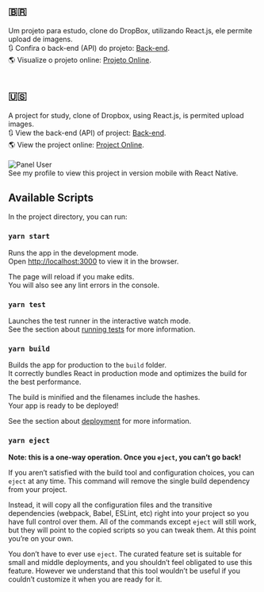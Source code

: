 ## 🇧🇷 <br />
Um projeto para estudo, clone do DropBox, utilizando React.js, ele permite upload de imagens. <br />
🔃 Confira o back-end (API) do projeto: [Back-end](https://github.com/brunomenesesdev/nextboxbackend). <br />
🌎 Visualize o projeto online: [Projeto Online](https://nextbox-front-end.herokuapp.com/). <br />
<br /> 
## 🇺🇸 <br />
A project for study, clone of Dropbox, using React.js, is permited upload images. <br />
🔃 View the back-end (API) of project: [Back-end](https://github.com/brunomenesesdev/nextboxbackend). <br />
🌎 View the project online: [Project Online](https://nextbox-front-end.herokuapp.com/). <br />
<br />
![Panel User](https://uploaddeimagens.com.br/images/002/663/603/full/10.png)
<br />
See my profile to view this project in version mobile with React Native.<br />

## Available Scripts

In the project directory, you can run:

### `yarn start`

Runs the app in the development mode.<br />
Open [http://localhost:3000](http://localhost:3000) to view it in the browser.

The page will reload if you make edits.<br />
You will also see any lint errors in the console.

### `yarn test`

Launches the test runner in the interactive watch mode.<br />
See the section about [running tests](https://facebook.github.io/create-react-app/docs/running-tests) for more information.

### `yarn build`

Builds the app for production to the `build` folder.<br />
It correctly bundles React in production mode and optimizes the build for the best performance.

The build is minified and the filenames include the hashes.<br />
Your app is ready to be deployed!

See the section about [deployment](https://facebook.github.io/create-react-app/docs/deployment) for more information.

### `yarn eject`

**Note: this is a one-way operation. Once you `eject`, you can’t go back!**

If you aren’t satisfied with the build tool and configuration choices, you can `eject` at any time. This command will remove the single build dependency from your project.

Instead, it will copy all the configuration files and the transitive dependencies (webpack, Babel, ESLint, etc) right into your project so you have full control over them. All of the commands except `eject` will still work, but they will point to the copied scripts so you can tweak them. At this point you’re on your own.

You don’t have to ever use `eject`. The curated feature set is suitable for small and middle deployments, and you shouldn’t feel obligated to use this feature. However we understand that this tool wouldn’t be useful if you couldn’t customize it when you are ready for it.
